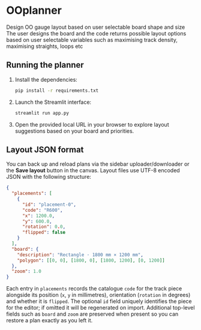 # OOplanner
Design OO gauge layout based on user selectable board shape and size
The user designs the board and the code returns possible layout options based on user selectable variables such as maximising track density, maximising straights, loops etc

## Running the planner

1. Install the dependencies:

   ```bash
   pip install -r requirements.txt
   ```

2. Launch the Streamlit interface:

   ```bash
   streamlit run app.py
   ```

3. Open the provided local URL in your browser to explore layout suggestions based on your board and priorities.

## Layout JSON format

You can back up and reload plans via the sidebar uploader/downloader or the **Save layout** button in the canvas. Layout files
use UTF-8 encoded JSON with the following structure:

```json
{
  "placements": [
    {
      "id": "placement-0",
      "code": "R600",
      "x": 1200.0,
      "y": 600.0,
      "rotation": 0.0,
      "flipped": false
    }
  ],
  "board": {
    "description": "Rectangle · 1800 mm × 1200 mm",
    "polygon": [[0, 0], [1800, 0], [1800, 1200], [0, 1200]]
  },
  "zoom": 1.0
}
```

Each entry in `placements` records the catalogue `code` for the track piece alongside its position (`x`, `y` in millimetres),
orientation (`rotation` in degrees) and whether it is `flipped`. The optional `id` field uniquely identifies the piece for
the editor; if omitted it will be regenerated on import. Additional top-level fields such as `board` and `zoom` are preserved
when present so you can restore a plan exactly as you left it.
